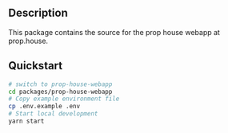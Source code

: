 ## Description

This package contains the source for the prop house webapp at prop.house.

## Quickstart

```sh
# switch to prop-house-webapp
cd packages/prop-house-webapp
# Copy example environment file
cp .env.example .env
# Start local development
yarn start
```

